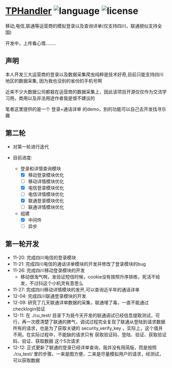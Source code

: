 # [TPHandler](https://github.com/beforeuwait/TPHandler) ![language](https://img.shields.io/badge/language-python3-green) ![license](https://img.shields.io/badge/License-MIT-blue)

移动,电信,联通等运营商的模拟登录以及查询详单(仅支持四川，联通貌似支持全国)

开发中，上传看心情........

## 声明

本人开发三大运营商的登录以及数据采集爬虫纯粹是技术好奇,目前只能支持四川地区的数据采集, 因为我也没别的省份的手机号啊

近来不少大数据公司都栽在运营商的数据采集上，因此该项目开源仅仅作为交流学习用，商用以及非法用途作者我是很不建议的

笔者这里提供的是一个 登录+通话详单 的demo，别的功能可以自己去开发找寻乐趣

## 第二轮

- 对第一轮进行迭代

- 目前进度:
    - 登录和详情查询模块
        - [x] 移动登录模块优化
        - [ ] 移动详情模块优化
        - [x] 电信登录模块优化
        - [ ] 电信详情模块优化
        - [x] 联通登录模块优化
        - [ ] 联通详情模块优化
    - 组建
        - [x] 中间件
        - [ ] 异步

## 第一轮开发

- 11-20: 完成四川电信的登录模块
- 11-21: 完成四川电信的通话详单模块的开发并修改了登录模块的bug
- 11-26: 完成四川移动登录模块的开发
    - 移动很淘气啊，发验证短信时候，cookie没有按照升序排练，死活不给发，不过抖这个小机灵有意思么
- 11-27: 完成四川移动详情模块的发开,可以查询近半年的通话详单
- 12-04: 完成四川联通登录模块的开发
- 12-09: 研究了几天联通详单数据的采集，联通埋了毒，一直不能通过 checklogin验证
- 12-11: 在 ./cu_test/ 目录下为我今天开发的联通调试已经信息提取测试，可行，再一次摸清楚了联通的脾气，调试过程完全复现了联通从登陆到请求数据所有的请求，也是为了获取关键的 security_verify_key ，实际上，这个值并不用。在实际过程中，不能缺的请求只有 获取验证码、登陆、验证、获取验证码、验证、获取数据 这个5次请求
- 12-12: 正式更新了联通的登录已经详单查询，我并没有用简版，而是按照 ./cu_test/ 里的步骤。一来是图方便，二来是尽量模拟用户的请求，经测试，可以获取数据
